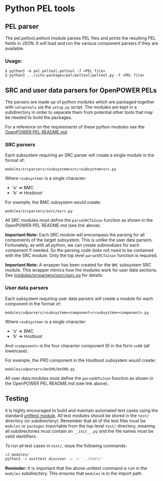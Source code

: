 # Python PEL tools

## PEL parser

The pel.peltool.peltool module parses PEL files and prints the resulting PEL
fields in JSON.  It will load and run the various component parsers if they are
available.

### Usage:
```
$ python3 -m pel.peltool.peltool -f <PEL file>
$ python3 .../site-packages/pel/peltool/peltool.py -f <PEL file>
```

## SRC and user data parsers for OpenPOWER PELs

The parsers are made up of python modules which are packaged together with
`setuptools` via the `setup.py` script. The modules are kept in a subdirectory
in order to separate them from potential other tools that may be needed to build
the packages.

For a reference on the requirements of these python modules see the
[OpenPOWER PEL README.md](https://github.ibm.com/openbmc/phosphor-logging/blob/master/extensions/openpower-pels/README.md#adding-python3-modules-for-pel-userdata-and-src-parsing).

### SRC parsers

Each subsystem requiring an SRC parser will create a single module in the format
of:

```
modules/srcparsers/<subsystem>src/<subsystem>src.py
```

Where `<subsystem>` is a single character:

* 'o' => BMC
* 'b' => Hostboot

For example, the BMC subsystem would create:

```
modules/srcparsers/osrc/osrc.py
```

All SRC modules must define the `parseSRCToJson` function as shown in the
OpenPOWER PEL README.md (see link above).

**Important Note:** Each SRC module will emcompass the parsing for all
components of the target subsystem. This is unlike the user data parsers.
Fortunately, as with all python, we can create submodules for each component if
needed. So the parsing code does not need to be contained with the SRC module.
Only the top level `parseSRCToJson` function is required.

**Important Note:** A wrapper has been created for the `BMC` subsystem SRC
module. This wrapper mimics how the modules work for user data sections. See
[modules/srcparsers/osrc/osrc.py](modules/srcparsers/osrc/osrc.py) for details.

### User data parsers

Each subsystem requiring user data parsers will create a module for each
component in the format of:

```
modules/udparsers/<subsystem><component>/<subsystem><component>.py
```

Where `<subsystem>` is a single character:

* 'o' => BMC
* 'b' => Hostboot

And `<component>` is the four character component ID in the form `xx00` (all
lowercase).

For example, the PRD component in the Hostboot subsystem would create:

```
modules/udparsers/be500/be500.py
```

All user data modules must define the `parseUDToJson` function as shown in the
OpenPOWER PEL README.md (see link above).

## Testing

It is highly encouraged to build and maintain automated test cases using the
standard [unittest module](https://docs.python.org/3/library/unittest.html).
All test modules should be stored in the `test/` directory (or subdirectory).
Remember that all of the test files must be `modules` or `packages`
importable from the top-level `test/` directory, meaning all subdirectories
must contain an `__init__.py` and the file names must be valid identifiers.

To run all test cases in `test/`, issue the following commands:

```sh
cd modules/
python3 -m unittest discover -v -s '../test/'
```

**Reminder:** It is important that the above unittest command is run in the
`modules` subdirectory. This ensures that `modules` is in the import path.
